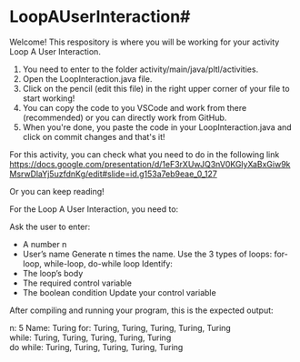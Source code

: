 # LoopAUserInteraction#

Welcome! 
This respository is where you will be working for your activity Loop A User Interaction.

1. You need to enter to the folder activity/main/java/pltl/activities.
2. Open the LoopInteraction.java file.
3. Click on the pencil (edit this file) in the right upper corner of your file to start working!
4. You can copy the code to you VSCode and work from there (recommended) or you can directly work from GitHub.
5. When you're done, you paste the code in your LoopInteraction.java and click on commit changes and that's it!

For this activity, you can check what you need to do in the following link https://docs.google.com/presentation/d/1eF3rXUwJQ3nV0KGlyXaBxGiw9kMsrwDlaYj5uzfdnKg/edit#slide=id.g153a7eb9eae_0_127

Or you can keep reading!

For the Loop A User Interaction, you need to:

Ask the user to enter:
- A number n
- User’s name
Generate n times the name. Use the 3 types of loops: for-loop, while-loop, do-while loop
Identify:
- The loop’s body
- The required control variable
- The boolean condition
Update your control variable

After compiling and running your program, this is the expected output:

n: 5
Name: Turing
for: Turing, Turing, Turing, Turing, Turing     
while: Turing, Turing, Turing, Turing, Turing   
do while: Turing, Turing, Turing, Turing, Turing
